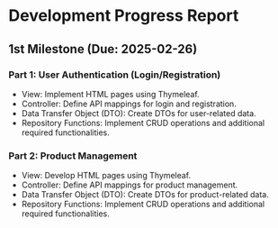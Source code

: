 # Development Progress Report

## 1st Milestone (Due: 2025-02-26)

### Part 1: User Authentication (Login/Registration)

- View: Implement HTML pages using Thymeleaf.
- Controller: Define API mappings for login and registration.
- Data Transfer Object (DTO): Create DTOs for user-related data.
- Repository Functions: Implement CRUD operations and additional required functionalities.

### Part 2: Product Management

- View: Develop HTML pages using Thymeleaf.
- Controller: Define API mappings for product management.
- Data Transfer Object (DTO): Create DTOs for product-related data.
- Repository Functions: Implement CRUD operations and additional required functionalities.
